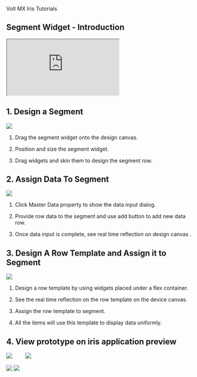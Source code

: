                              

Volt MX  Iris Tutorials

Segment Widget - Introduction
-----------------------------

<div class="youtube-wrapper"><iframe src="https://www.youtube.com/embed/v2kut_GA82c" allowfullscreen=""></iframe></div>

1\. Design a Segment
--------------------

![](../Resources/Images/SegmentIntro1.png)

1.  Drag the segment widget onto the design canvas.
    
2.  Position and size the segment widget.
    
3.  Drag widgets and skin them to design the segment row.
    

  

2\. Assign Data To Segment
--------------------------

![](../Resources/Images/SegmentIntro3.png)

1.  Click Master Data property to show the data input dialog.
    
2.  Provide row data to the segment and use add button to add new data row.
    
3.  Once data input is complete, see real time reflection on design canvas .
    

3\. Design A Row Template and Assign it to Segment
--------------------------------------------------

![](../Resources/Images/SegmentIntro2.png)

1.  Design a row template by using widgets placed under a flex container.
    
2.  See the real time reflection on the row template on the device canvas.
    
3.  Assign the row template to segment.
    
4.  All the items will use this template to display data uniformly.
    

4\. View prototype on iris application preview
----------------------------------------------------

![](../Resources/Images/SegmentIntroApp1_202x399.png)         ![](../Resources/Images/SegmentIntroApp2.png)

![](../Resources/Images/SegmentIntroApp3_238x440.png) ![](../Resources/Images/SegmentIntroApp4_219x433.png)

